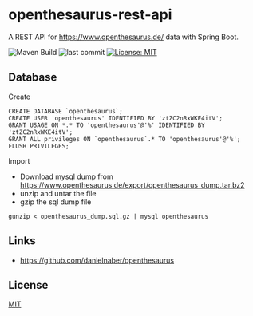 # openthesaurus-rest-api
A REST API for https://www.openthesaurus.de/ data with Spring Boot.

![Maven Build](https://github.com/quasiris/openthesaurus-rest-api/workflows/Java%20CI%20with%20Maven/badge.svg)
![last commit](https://img.shields.io/github/last-commit/quasiris/openthesaurus-rest-api)
[![License: MIT](https://img.shields.io/badge/License-MIT-yellow.svg)](https://opensource.org/licenses/MIT)


## Database

Create
```
CREATE DATABASE `openthesaurus`;
CREATE USER 'openthesaurus' IDENTIFIED BY 'ztZC2nRxWKE4itV';
GRANT USAGE ON *.* TO 'openthesaurus'@'%' IDENTIFIED BY 'ztZC2nRxWKE4itV';
GRANT ALL privileges ON `openthesaurus`.* TO 'openthesaurus'@'%';
FLUSH PRIVILEGES;
```
Import
 - Download mysql dump from https://www.openthesaurus.de/export/openthesaurus_dump.tar.bz2
 - unzip and untar the file
 - gzip the sql dump file

```
gunzip < openthesaurus_dump.sql.gz | mysql openthesaurus

```

## Links
 - https://github.com/danielnaber/openthesaurus

## License

[MIT](LICENSE)

